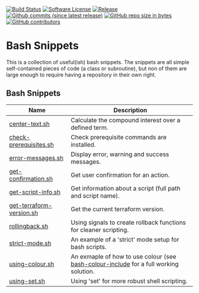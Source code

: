 [![Build Status](https://img.shields.io/travis/AntiPhotonltd/bash-snippets/master.svg)](https://travis-ci.org/AntiPhotonltd/bash-snippets)
[![Software License](https://img.shields.io/badge/license-MIT-blue.svg)](LICENSE.md)
[![Release](https://img.shields.io/github/release/AntiPhotonltd/bash-snippets.svg)](https://github.com/AntiPhotonltd/bash-snippets/releases/latest)
[![Github commits (since latest release)](https://img.shields.io/github/commits-since/AntiPhotonltd/bash-snippets/latest.svg)](https://github.com/AntiPhotonltd/bash-snippets/commits)
[![GitHub repo size in bytes](https://img.shields.io/github/repo-size/AntiPhotonltd/bash-snippets.svg)](https://github.com/AntiPhotonltd/bash-snippets)
[![GitHub contributors](https://img.shields.io/github/contributors/AntiPhotonltd/bash-snippets.svg)](https://github.com/AntiPhotonltd/bash-snippets)

Bash Snippets
================

This is a collection of useful(ish) bash snippets. The snippets are all simple self-contained pieces of code (a class or subroutine), but non of them are large enough to require having a repository in their own right.

## Bash Snippets

| Name | Description |
| --- | --- |
| [center-text.sh](src/center-text/center-text.sh) | Calculate the compound interest over a defined term. |
| [check-prerequisites.sh](src/check-prerequisites/check-prerequisites.sh) | Check prerequisite commands are installed. |
| [error-messages.sh](src/error-messages/error-messages.sh) | Display error, warning and success messages. |
| [get-confirmation.sh](src/get-confirmation/get-confirmation.sh) | Get user confirmation for an action. |
| [get-script-info.sh](src/get-script-info/get-script-info.sh) | Get information about a script (full path and script name). |
| [get-terraform-version.sh](src/get-terraform-version/get-terraform-version.sh) | Get the current terraform version. |
| [rollingback.sh](src/rollingback/rollingback.sh) | Using signals to create rollback functions for cleaner scripting. |
| [strict-mode.sh](src/strict-mode/strict-mode.sh) | An example of a 'strict' mode setup for bash scripts. |
| [using-colour.sh](src/using-colour/using-colour.sh) | An exmaple of how to use colour (see [bash-colour-include](https://github.com/WolfSoftware/bash-colour-include) for a full working solution. |
| [using-set.sh](src/using-set/using-set.sh) | Using 'set' for more robust shell scripting. |

